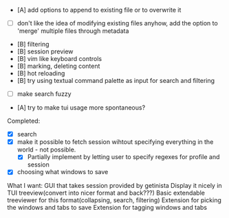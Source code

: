 - [A] add options to append to existing file or to overwrite it
 - [ ] don't like the idea of modifying existing files anyhow, add the option to 'merge' multiple files through metadata
- [B] filtering
- [B] session preview
- [B] vim like keyboard controls
- [B] marking, deleting content
- [B] hot reloading
- [B] try using textual command palette as input for search and filtering
- [ ] make search fuzzy
- [A] try to make tui usage more spontaneous?

Completed:
- [x] search
- [x] make it possible to fetch session wihtout specifying everything in the world - not possible.
  - [x] Partially implement by letting user to specify regexes for profile and session
- [x] choosing what windows to save

What I want:
GUI that takes session provided by getinista
Display it nicely in TUI treeview(convert into nicer format and back???)
Basic extendable treeviewer for this format(collapsing, search, filtering)
Extension for picking the windows and tabs to save
Extension for tagging windows and tabs
